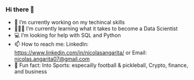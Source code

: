 ### Hi there 👋

- 👾 I’m currently working on my techincal skills 
- 🧑🏻‍💻 I’m currently learning what it takes to become a Data Scientist 
- 💻 I’m looking for help with SQL and Python
- 📫 How to reach me: LinkedIn: https://www.linkedin.com/in/nicolasangarita/ or Email: nicolas.angarita07@gmail.com
- 🚀 Fun fact: Into Sports: especailly football & pickleball, Crypto, finance, and business

<!--
**nicolas-angarita/Nicolas-Angarita** is a ✨ _special_ ✨ repository because its `README.md` (this file) appears on your GitHub profile.


- 👾 I’m currently working on my techincal skills 
- 🧑🏻‍💻 I’m currently learning what it takes to become a Data Scientist 
- 💻 I’m looking for help with SQL and Python
- 📫 How to reach me: LinkedIn: https://www.linkedin.com/feed/ or Email: nicolas.angarita07@gmail.com
- 🚀 Fun fact: Into Sports: especailly football & pickleball, Crypto, finance, and business
-->
